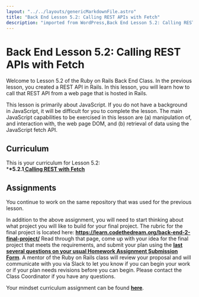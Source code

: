 ```yaml
---
layout: "../../layouts/genericMarkdownFile.astro"
title: "Back End Lesson 5.2: Calling REST APIs with Fetch"
description: "imported from WordPress,Back End Lesson 5.2: Calling REST APIs with Fetch"
---
```


# Back End Lesson 5.2: Calling REST APIs with Fetch

Welcome to Lesson 5.2 of the Ruby on Rails Back End Class. In the previous lesson, you created a REST API in Rails. In this lesson, you will learn how to call that REST API from a web page that is hosted in Rails.

This lesson is primarily about JavaScript. If you do not have a background in JavaScript, it will be difficult for you to complete the lesson. The main JavaScript capabilities to be exercised in this lesson are (a) manipulation of, and interaction with, the web page DOM, and (b) retrieval of data using the JavaScript fetch API.

## Curriculum

This is your curriculum for Lesson 5.2:  
\***\*5.2.1[ Calling REST with Fetch](https://learn.codethedream.org/rails-calling-rest-with-fetch/)**

## Assignments

You continue to work on the same repository that was used for the previous lesson.

In addition to the above assignment, you will need to start thinking about what project you will like to build for your final project. The rubric for the final project is located here: **<https://learn.codethedream.org/back-end-2-final-project/>** Read through that page, come up with your idea for the final project that meets the requirements, and submit your plan using the **[l](https://airtable.com/shrBpqHbS6wgInoF9?prefill%5FLessons=Ruby%20on%20Rails%3A%20Lesson%205.2%20-%20Calling%20the%20API%20using%20AJAX)[a](https://airtable.com/shrBpqHbS6wgInoF9?prefill%5FLessons=Ruby%20on%20Rails%3A%20Lesson%205.2%20-%20Calling%20the%20API%20using%20AJAX)[s](https://airtable.com/shrBpqHbS6wgInoF9?prefill%5FLessons=Ruby%20on%20Rails%3A%20Lesson%205.2%20-%20Calling%20the%20API%20using%20AJAX)[t](https://airtable.com/shrBpqHbS6wgInoF9?prefill%5FLessons=Ruby%20on%20Rails%3A%20Lesson%205.2%20-%20Calling%20the%20API%20using%20AJAX)[ ](https://airtable.com/shrBpqHbS6wgInoF9?prefill%5FLessons=Ruby%20on%20Rails%3A%20Lesson%205.2%20-%20Calling%20the%20API%20using%20AJAX)[s](https://airtable.com/shrBpqHbS6wgInoF9?prefill%5FLessons=Ruby%20on%20Rails%3A%20Lesson%205.2%20-%20Calling%20the%20API%20using%20AJAX)[e](https://airtable.com/shrBpqHbS6wgInoF9?prefill%5FLessons=Ruby%20on%20Rails%3A%20Lesson%205.2%20-%20Calling%20the%20API%20using%20AJAX)[v](https://airtable.com/shrBpqHbS6wgInoF9?prefill%5FLessons=Ruby%20on%20Rails%3A%20Lesson%205.2%20-%20Calling%20the%20API%20using%20AJAX)[e](https://airtable.com/shrBpqHbS6wgInoF9?prefill%5FLessons=Ruby%20on%20Rails%3A%20Lesson%205.2%20-%20Calling%20the%20API%20using%20AJAX)[r](https://airtable.com/shrBpqHbS6wgInoF9?prefill%5FLessons=Ruby%20on%20Rails%3A%20Lesson%205.2%20-%20Calling%20the%20API%20using%20AJAX)[a](https://airtable.com/shrBpqHbS6wgInoF9?prefill%5FLessons=Ruby%20on%20Rails%3A%20Lesson%205.2%20-%20Calling%20the%20API%20using%20AJAX)[l](https://airtable.com/shrBpqHbS6wgInoF9?prefill%5FLessons=Ruby%20on%20Rails%3A%20Lesson%205.2%20-%20Calling%20the%20API%20using%20AJAX)[ ](https://airtable.com/shrBpqHbS6wgInoF9?prefill%5FLessons=Ruby%20on%20Rails%3A%20Lesson%205.2%20-%20Calling%20the%20API%20using%20AJAX)[q](https://airtable.com/shrBpqHbS6wgInoF9?prefill%5FLessons=Ruby%20on%20Rails%3A%20Lesson%205.2%20-%20Calling%20the%20API%20using%20AJAX)[u](https://airtable.com/shrBpqHbS6wgInoF9?prefill%5FLessons=Ruby%20on%20Rails%3A%20Lesson%205.2%20-%20Calling%20the%20API%20using%20AJAX)[e](https://airtable.com/shrBpqHbS6wgInoF9?prefill%5FLessons=Ruby%20on%20Rails%3A%20Lesson%205.2%20-%20Calling%20the%20API%20using%20AJAX)[s](https://airtable.com/shrBpqHbS6wgInoF9?prefill%5FLessons=Ruby%20on%20Rails%3A%20Lesson%205.2%20-%20Calling%20the%20API%20using%20AJAX)[t](https://airtable.com/shrBpqHbS6wgInoF9?prefill%5FLessons=Ruby%20on%20Rails%3A%20Lesson%205.2%20-%20Calling%20the%20API%20using%20AJAX)[i](https://airtable.com/shrBpqHbS6wgInoF9?prefill%5FLessons=Ruby%20on%20Rails%3A%20Lesson%205.2%20-%20Calling%20the%20API%20using%20AJAX)[o](https://airtable.com/shrBpqHbS6wgInoF9?prefill%5FLessons=Ruby%20on%20Rails%3A%20Lesson%205.2%20-%20Calling%20the%20API%20using%20AJAX)[n](https://airtable.com/shrBpqHbS6wgInoF9?prefill%5FLessons=Ruby%20on%20Rails%3A%20Lesson%205.2%20-%20Calling%20the%20API%20using%20AJAX)[s](https://airtable.com/shrBpqHbS6wgInoF9?prefill%5FLessons=Ruby%20on%20Rails%3A%20Lesson%205.2%20-%20Calling%20the%20API%20using%20AJAX)[ ](https://airtable.com/shrBpqHbS6wgInoF9?prefill%5FLessons=Ruby%20on%20Rails%3A%20Lesson%205.2%20-%20Calling%20the%20API%20using%20AJAX)[o](https://airtable.com/shrBpqHbS6wgInoF9?prefill%5FLessons=Ruby%20on%20Rails%3A%20Lesson%205.2%20-%20Calling%20the%20API%20using%20AJAX)[n](https://airtable.com/shrBpqHbS6wgInoF9?prefill%5FLessons=Ruby%20on%20Rails%3A%20Lesson%205.2%20-%20Calling%20the%20API%20using%20AJAX)[ ](https://airtable.com/shrBpqHbS6wgInoF9?prefill%5FLessons=Ruby%20on%20Rails%3A%20Lesson%205.2%20-%20Calling%20the%20API%20using%20AJAX)[y](https://airtable.com/shrBpqHbS6wgInoF9?prefill%5FLessons=Ruby%20on%20Rails%3A%20Lesson%205.2%20-%20Calling%20the%20API%20using%20AJAX)[o](https://airtable.com/shrBpqHbS6wgInoF9?prefill%5FLessons=Ruby%20on%20Rails%3A%20Lesson%205.2%20-%20Calling%20the%20API%20using%20AJAX)[u](https://airtable.com/shrBpqHbS6wgInoF9?prefill%5FLessons=Ruby%20on%20Rails%3A%20Lesson%205.2%20-%20Calling%20the%20API%20using%20AJAX)[r](https://airtable.com/shrBpqHbS6wgInoF9?prefill%5FLessons=Ruby%20on%20Rails%3A%20Lesson%205.2%20-%20Calling%20the%20API%20using%20AJAX)[ ](https://airtable.com/shrBpqHbS6wgInoF9?prefill%5FLessons=Ruby%20on%20Rails%3A%20Lesson%205.2%20-%20Calling%20the%20API%20using%20AJAX)[u](https://airtable.com/shrBpqHbS6wgInoF9?prefill%5FLessons=Ruby%20on%20Rails%3A%20Lesson%205.2%20-%20Calling%20the%20API%20using%20AJAX)[s](https://airtable.com/shrBpqHbS6wgInoF9?prefill%5FLessons=Ruby%20on%20Rails%3A%20Lesson%205.2%20-%20Calling%20the%20API%20using%20AJAX)[u](https://airtable.com/shrBpqHbS6wgInoF9?prefill%5FLessons=Ruby%20on%20Rails%3A%20Lesson%205.2%20-%20Calling%20the%20API%20using%20AJAX)[a](https://airtable.com/shrBpqHbS6wgInoF9?prefill%5FLessons=Ruby%20on%20Rails%3A%20Lesson%205.2%20-%20Calling%20the%20API%20using%20AJAX)[l](https://airtable.com/shrBpqHbS6wgInoF9?prefill%5FLessons=Ruby%20on%20Rails%3A%20Lesson%205.2%20-%20Calling%20the%20API%20using%20AJAX)[ ](https://airtable.com/shrBpqHbS6wgInoF9?prefill%5FLessons=Ruby%20on%20Rails%3A%20Lesson%205.2%20-%20Calling%20the%20API%20using%20AJAX)[H](https://airtable.com/shrBpqHbS6wgInoF9?prefill%5FLessons=Ruby%20on%20Rails%3A%20Lesson%205.2%20-%20Calling%20the%20API%20using%20AJAX)[o](https://airtable.com/shrBpqHbS6wgInoF9?prefill%5FLessons=Ruby%20on%20Rails%3A%20Lesson%205.2%20-%20Calling%20the%20API%20using%20AJAX)[m](https://airtable.com/shrBpqHbS6wgInoF9?prefill%5FLessons=Ruby%20on%20Rails%3A%20Lesson%205.2%20-%20Calling%20the%20API%20using%20AJAX)[e](https://airtable.com/shrBpqHbS6wgInoF9?prefill%5FLessons=Ruby%20on%20Rails%3A%20Lesson%205.2%20-%20Calling%20the%20API%20using%20AJAX)[w](https://airtable.com/shrBpqHbS6wgInoF9?prefill%5FLessons=Ruby%20on%20Rails%3A%20Lesson%205.2%20-%20Calling%20the%20API%20using%20AJAX)[o](https://airtable.com/shrBpqHbS6wgInoF9?prefill%5FLessons=Ruby%20on%20Rails%3A%20Lesson%205.2%20-%20Calling%20the%20API%20using%20AJAX)[r](https://airtable.com/shrBpqHbS6wgInoF9?prefill%5FLessons=Ruby%20on%20Rails%3A%20Lesson%205.2%20-%20Calling%20the%20API%20using%20AJAX)[k](https://airtable.com/shrBpqHbS6wgInoF9?prefill%5FLessons=Ruby%20on%20Rails%3A%20Lesson%205.2%20-%20Calling%20the%20API%20using%20AJAX)[ ](https://airtable.com/shrBpqHbS6wgInoF9?prefill%5FLessons=Ruby%20on%20Rails%3A%20Lesson%205.2%20-%20Calling%20the%20API%20using%20AJAX)[A](https://airtable.com/shrBpqHbS6wgInoF9?prefill%5FLessons=Ruby%20on%20Rails%3A%20Lesson%205.2%20-%20Calling%20the%20API%20using%20AJAX)[s](https://airtable.com/shrBpqHbS6wgInoF9?prefill%5FLessons=Ruby%20on%20Rails%3A%20Lesson%205.2%20-%20Calling%20the%20API%20using%20AJAX)[s](https://airtable.com/shrBpqHbS6wgInoF9?prefill%5FLessons=Ruby%20on%20Rails%3A%20Lesson%205.2%20-%20Calling%20the%20API%20using%20AJAX)[i](https://airtable.com/shrBpqHbS6wgInoF9?prefill%5FLessons=Ruby%20on%20Rails%3A%20Lesson%205.2%20-%20Calling%20the%20API%20using%20AJAX)[g](https://airtable.com/shrBpqHbS6wgInoF9?prefill%5FLessons=Ruby%20on%20Rails%3A%20Lesson%205.2%20-%20Calling%20the%20API%20using%20AJAX)[n](https://airtable.com/shrBpqHbS6wgInoF9?prefill%5FLessons=Ruby%20on%20Rails%3A%20Lesson%205.2%20-%20Calling%20the%20API%20using%20AJAX)[m](https://airtable.com/shrBpqHbS6wgInoF9?prefill%5FLessons=Ruby%20on%20Rails%3A%20Lesson%205.2%20-%20Calling%20the%20API%20using%20AJAX)[e](https://airtable.com/shrBpqHbS6wgInoF9?prefill%5FLessons=Ruby%20on%20Rails%3A%20Lesson%205.2%20-%20Calling%20the%20API%20using%20AJAX)[n](https://airtable.com/shrBpqHbS6wgInoF9?prefill%5FLessons=Ruby%20on%20Rails%3A%20Lesson%205.2%20-%20Calling%20the%20API%20using%20AJAX)[t](https://airtable.com/shrBpqHbS6wgInoF9?prefill%5FLessons=Ruby%20on%20Rails%3A%20Lesson%205.2%20-%20Calling%20the%20API%20using%20AJAX)[ ](https://airtable.com/shrBpqHbS6wgInoF9?prefill%5FLessons=Ruby%20on%20Rails%3A%20Lesson%205.2%20-%20Calling%20the%20API%20using%20AJAX)[S](https://airtable.com/shrBpqHbS6wgInoF9?prefill%5FLessons=Ruby%20on%20Rails%3A%20Lesson%205.2%20-%20Calling%20the%20API%20using%20AJAX)[u](https://airtable.com/shrBpqHbS6wgInoF9?prefill%5FLessons=Ruby%20on%20Rails%3A%20Lesson%205.2%20-%20Calling%20the%20API%20using%20AJAX)[b](https://airtable.com/shrBpqHbS6wgInoF9?prefill%5FLessons=Ruby%20on%20Rails%3A%20Lesson%205.2%20-%20Calling%20the%20API%20using%20AJAX)[m](https://airtable.com/shrBpqHbS6wgInoF9?prefill%5FLessons=Ruby%20on%20Rails%3A%20Lesson%205.2%20-%20Calling%20the%20API%20using%20AJAX)[i](https://airtable.com/shrBpqHbS6wgInoF9?prefill%5FLessons=Ruby%20on%20Rails%3A%20Lesson%205.2%20-%20Calling%20the%20API%20using%20AJAX)[s](https://airtable.com/shrBpqHbS6wgInoF9?prefill%5FLessons=Ruby%20on%20Rails%3A%20Lesson%205.2%20-%20Calling%20the%20API%20using%20AJAX)[s](https://airtable.com/shrBpqHbS6wgInoF9?prefill%5FLessons=Ruby%20on%20Rails%3A%20Lesson%205.2%20-%20Calling%20the%20API%20using%20AJAX)[i](https://airtable.com/shrBpqHbS6wgInoF9?prefill%5FLessons=Ruby%20on%20Rails%3A%20Lesson%205.2%20-%20Calling%20the%20API%20using%20AJAX)[o](https://airtable.com/shrBpqHbS6wgInoF9?prefill%5FLessons=Ruby%20on%20Rails%3A%20Lesson%205.2%20-%20Calling%20the%20API%20using%20AJAX)[n](https://airtable.com/shrBpqHbS6wgInoF9?prefill%5FLessons=Ruby%20on%20Rails%3A%20Lesson%205.2%20-%20Calling%20the%20API%20using%20AJAX)[ ](https://airtable.com/shrBpqHbS6wgInoF9?prefill%5FLessons=Ruby%20on%20Rails%3A%20Lesson%205.2%20-%20Calling%20the%20API%20using%20AJAX)[F](https://airtable.com/shrBpqHbS6wgInoF9?prefill%5FLessons=Ruby%20on%20Rails%3A%20Lesson%205.2%20-%20Calling%20the%20API%20using%20AJAX)[o](https://airtable.com/shrBpqHbS6wgInoF9?prefill%5FLessons=Ruby%20on%20Rails%3A%20Lesson%205.2%20-%20Calling%20the%20API%20using%20AJAX)[r](https://airtable.com/shrBpqHbS6wgInoF9?prefill%5FLessons=Ruby%20on%20Rails%3A%20Lesson%205.2%20-%20Calling%20the%20API%20using%20AJAX)[m](https://airtable.com/shrBpqHbS6wgInoF9?prefill%5FLessons=Ruby%20on%20Rails%3A%20Lesson%205.2%20-%20Calling%20the%20API%20using%20AJAX)**. A mentor of the Ruby on Rails class will review your proposal and will communicate with you via Slack to let you know if you can begin your work or if your plan needs revisions before you can begin. Please contact the Class Coordinator if you have any questions.

Your mindset curriculum assignment can be found **[here](https://learn.codethedream.org/mindset-curriculum-design-part-1/)**.
